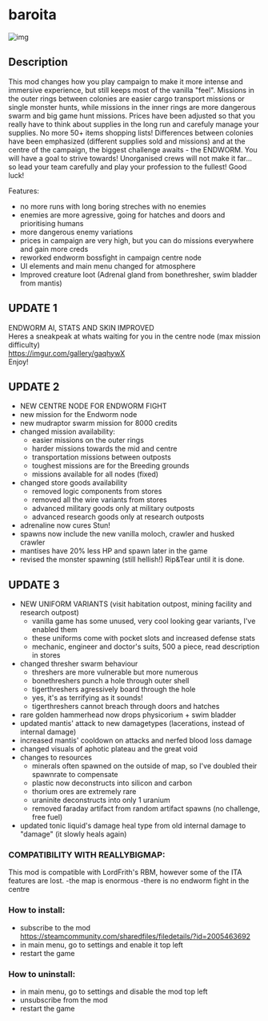 # baroita
![img](https://i.imgur.com/fIOgolp.png)

## Description 
This mod changes how you play campaign to make it more intense and immersive experience, but still keeps most of the vanilla "feel". Missions in the outer rings between colonies are easier cargo transport missions or single monster hunts, while missions in the inner rings are more dangerous swarm and big game hunt missions. Prices have been adjusted so that you really have to think about supplies in the long run and carefuly manage your supplies. No more 50+ items shopping lists! Differences between colonies have been emphasized (different supplies sold and missions) and at the centre of the campaign, the biggest challenge awaits - the ENDWORM. You will have a goal to strive towards! Unorganised crews will not make it far... so lead your team carefully and play your profession to the fullest! Good luck!

Features:  
- no more runs with long boring streches with no enemies  
- enemies are more agressive, going for hatches and doors and prioritising humans  
- more dangerous enemy variations  
- prices in campaign are very high, but you can do missions everywhere and gain more creds  
- reworked endworm bossfight in campaign centre node  
- UI elements and main menu changed for atmosphere  
- Improved creature loot (Adrenal gland from bonethresher, swim bladder from mantis)  

## UPDATE 1
ENDWORM AI, STATS AND SKIN IMPROVED  
Heres a sneakpeak at whats waiting for you in the centre node (max mission difficulty)  
<https://imgur.com/gallery/gaqhywX>  
Enjoy!  

## UPDATE 2
- NEW CENTRE NODE FOR ENDWORM FIGHT
- new mission for the Endworm node
- new mudraptor swarm mission for 8000 credits
- changed mission availability:
  - easier missions on the outer rings
  - harder missions towards the mid and centre
  - transportation missions between outposts
  - toughest missions are for the Breeding grounds
  - missions available for all nodes (fixed)
- changed store goods availability
  - removed logic components from stores
  - removed all the wire variants from stores
  - advanced military goods only at military outposts
  - advanced research goods only at research outposts
- adrenaline now cures Stun!
- spawns now include the new vanilla moloch, crawler and husked crawler
- mantises have 20% less HP and spawn later in the game
- revised the monster spawning (still hellish!)
Rip&Tear until it is done.

## UPDATE 3
- NEW UNIFORM VARIANTS (visit habitation outpost, mining facility and research outpost)
  - vanilla game has some unused, very cool looking gear variants, I've enabled them
  - these uniforms come with pocket slots and increased defense stats
  - mechanic, engineer and doctor's suits, 500 a piece, read description in stores
- changed thresher swarm behaviour
  - threshers are more vulnerable but more numerous
  - bonethreshers punch a hole through outer shell
  - tigerthreshers agressively board through the hole
  - yes, it's as terrifying as it sounds!
  - tigerthreshers cannot breach through doors and hatches
 - rare golden hammerhead now drops physicorium + swim bladder
 - updated mantis' attack to new damagetypes (lacerations, instead of internal damage)
 - increased mantis' cooldown on attacks and nerfed blood loss damage
 - changed visuals of aphotic plateau and the great void
- changes to resources 
  - minerals often spawned on the outside of map, so I've doubled their spawnrate to compensate
  - plastic now deconstructs into silicon and carbon
  - thorium ores are extremely rare
  - uraninite deconstructs into only 1 uranium
  - removed faraday artifact from random artifact spawns (no challenge, free fuel)
 - updated tonic liquid's damage heal type from old internal damage to "damage" (it slowly heals again)
 


### COMPATIBILITY WITH REALLYBIGMAP:
This mod is compatible with LordFrith's RBM, however some of the ITA features are lost.
-the map is enormous
-there is no endworm fight in the centre

### How to install:
- subscribe to the mod https://steamcommunity.com/sharedfiles/filedetails/?id=2005463692  
- in main menu, go to settings and enable it top left  
- restart the game  

### How to uninstall:
- in main menu, go to settings and disable the mod top left  
- unsubscribe from the mod  
- restart the game  
